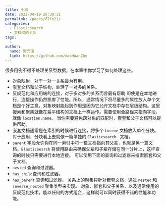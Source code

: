```yaml
---
title: 小结
date: 2022-04-19 20:38:31
permalink: /pages/67fe21/
categories:
  - Elasticsearch
  - 文档间的关系
tags:
  - 
author: 
  name: 樊光瑞
  link: https://github.com/maoHuanZhe
---
```

很多用例不得不处理关系型数据，在本章中你学习了如何处理这些。
- 对象映射，对于一对一关系最为有用。
- 嵌套文档和父子结构，处理了一对多的关系。
- 反规范化和应用端的连接，对于多对多的关系而言最有帮助
即使是在本地进行，连接操作仍然损害了性能。所以，通常情况下将尽量多的属性放入单个文档是个好主意。对象映射能起到作用是因为它允许文档中存在层级结构。这里搜索和聚集就像在扁平结构的文档上一样运作。需要使用全路径来指向字段，就像 `location.name`。
当你需要避免跨对象的匹配时，嵌套和父子文档可以提供帮助。
- 嵌套文档通常是在索引的时候进行连接，将多个 `Lucene` 文档放入单个分块。对于应用，分块看上去就像一篇单独的 `Elasticsearch ` 文档。
- `parent` 宇段允许你在同一索引中将一篇文档指向其父辈，也就是另一篇文档。`Elasticsearch` 将使用路由来确保父辈和子辈存储在同一分片上，这样查询的时候只需要进行本地连接。
可以使用下面的查询和过滤器来搜索嵌套和父子文档。
- `nested` 查询和过滤器。
- `has_child`查询和过滤器。
- `has_parent` 查询和过滤器。
关系上的聚集只针对嵌套文档，通过 `nested` 和 `reverse_nested` 聚集类型来实现。
对象、嵌套和父子关系，以及通常使用的反规范化技术，能以任何的方式组合，这样就可以同时获得不错的性能和功能。